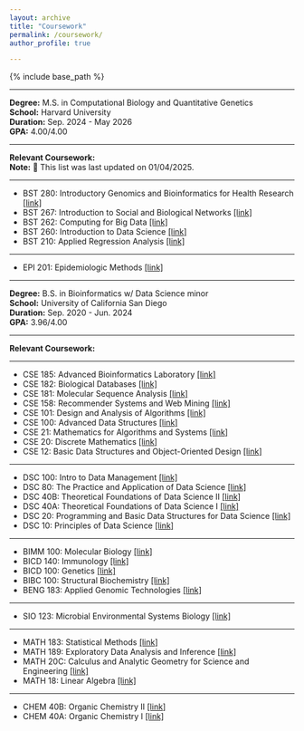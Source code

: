 ```yaml
---
layout: archive
title: "Coursework"
permalink: /coursework/
author_profile: true

---
```


{% include base_path %}

---

**Degree:** M.S. in Computational Biology and Quantitative Genetics \
**School:** Harvard University \
**Duration:** Sep. 2024 - May 2026 \
**GPA:** 4.00/4.00 

---

**Relevant Coursework:** \
**Note:** 🔨 This list was last updated on 01/04/2025.

---

- BST 280: Introductory Genomics and Bioinformatics for Health Research [\[link\]](https://beta.my.harvard.edu/course/BST280/2024-Fall/1)
- BST 267: Introduction to Social and Biological Networks [\[link\]](https://beta.my.harvard.edu/course/BST267/2024-Fall/1)
- BST 262: Computing for Big Data [\[link\]](https://beta.my.harvard.edu/course/BST262/2024-Fall/1)
- BST 260: Introduction to Data Science [\[link\]](https://beta.my.harvard.edu/course/BST260/2024-Fall/1)
- BST 210: Applied Regression Analysis [\[link\]](https://beta.my.harvard.edu/course/BST210/2024-Fall/1)

---

- EPI 201: Epidemiologic Methods [\[link\]](https://beta.my.harvard.edu/course/EPI201/2024-Fall/1)

---

**Degree:** B.S. in Bioinformatics w/ Data Science minor \
**School:** University of California San Diego \
**Duration:** Sep. 2020 - Jun. 2024 \
**GPA:** 3.96/4.00 

---

**Relevant Coursework:**

---

- CSE 185: Advanced Bioinformatics Laboratory [\[link\]](https://catalog.ucsd.edu/courses/CSE.html#cse185)
- CSE 182: Biological Databases [\[link\]](https://catalog.ucsd.edu/courses/CSE.html#cse182)
- CSE 181: Molecular Sequence Analysis [\[link\]](https://catalog.ucsd.edu/courses/CSE.html#cse181)
- CSE 158: Recommender Systems and Web Mining [\[link\]](https://catalog.ucsd.edu/courses/CSE.html#cse158)
- CSE 101: Design and Analysis of Algorithms [\[link\]](https://catalog.ucsd.edu/courses/CSE.html#cse101)
- CSE 100: Advanced Data Structures [\[link\]](https://catalog.ucsd.edu/courses/CSE.html#cse100)
- CSE 21: Mathematics for Algorithms and Systems [\[link\]](https://catalog.ucsd.edu/courses/CSE.html#cse21)
- CSE 20: Discrete Mathematics [\[link\]](https://catalog.ucsd.edu/courses/CSE.html#cse20)
- CSE 12: Basic Data Structures and Object-Oriented Design [\[link\]](https://catalog.ucsd.edu/courses/CSE.html#cse12)

---

- DSC 100: Intro to Data Management [\[link\]](https://catalog.ucsd.edu/courses/DSC.html#dsc100)
- DSC 80: The Practice and Application of Data Science [\[link\]](https://catalog.ucsd.edu/courses/DSC.html#dsc80)
- DSC 40B: Theoretical Foundations of Data Science II [\[link\]](https://catalog.ucsd.edu/courses/DSC.html#dsc40b)
- DSC 40A: Theoretical Foundations of Data Science I [\[link\]](https://catalog.ucsd.edu/courses/DSC.html#dsc40a)
- DSC 20: Programming and Basic Data Structures for Data Science [\[link\]](https://catalog.ucsd.edu/courses/DSC.html#dsc20)
- DSC 10: Principles of Data Science [\[link\]](https://catalog.ucsd.edu/courses/DSC.html#dsc10)

---

- BIMM 100: Molecular Biology [\[link\]](https://catalog.ucsd.edu/courses/BIOL.html#bimm100)
- BICD 140: Immunology [\[link\]](https://catalog.ucsd.edu/courses/BIOL.html#bicd140)
- BICD 100: Genetics [\[link\]](https://catalog.ucsd.edu/courses/BIOL.html#bicd100)
- BIBC 100: Structural Biochemistry [\[link\]](https://catalog.ucsd.edu/courses/BIOL.html#bibc100)
- BENG 183: Applied Genomic Technologies [\[link\]](https://catalog.ucsd.edu/courses/BENG.html#beng183)

---

- SIO 123: Microbial Environmental Systems Biology [\[link\]](https://catalog.ucsd.edu/courses/SIO.html#sio123)

---

- MATH 183: Statistical Methods [\[link\]](https://catalog.ucsd.edu/courses/MATH.html#math183)
- MATH 189: Exploratory Data Analysis and Inference [\[link\]](https://catalog.ucsd.edu/courses/MATH.html#math189)
- MATH 20C: Calculus and Analytic Geometry for Science and Engineering [\[link\]](https://catalog.ucsd.edu/courses/MATH.html#math20c)
- MATH 18: Linear Algebra [\[link\]](https://catalog.ucsd.edu/courses/MATH.html#math18)

---

- CHEM 40B: Organic Chemistry II [\[link\]](https://catalog.ucsd.edu/courses/CHEM.html#chem40b)
- CHEM 40A: Organic Chemistry I [\[link\]](https://catalog.ucsd.edu/courses/CHEM.html#chem40a)

